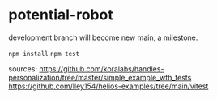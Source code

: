 # potential-robot

development branch will become new main, a milestone.

`npm install`
`npm test`

sources:
https://github.com/koralabs/handles-personalization/tree/master/simple_example_wth_tests
https://github.com/lley154/helios-examples/tree/main/vitest

